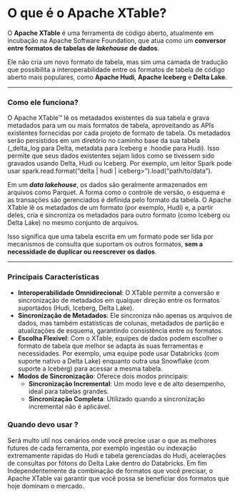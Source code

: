 
# O que é o Apache XTable?

O **Apache XTable** é uma ferramenta de código aberto, atualmente em incubação na Apache Software Foundation, que atua como um **conversor entre formatos de tabelas de _lakehouse_ de dados**.

Ele não cria um novo formato de tabela, mas sim uma camada de tradução que possibilita a interoperabilidade entre os formatos de tabela de código aberto mais populares, como **Apache Hudi**, **Apache Iceberg** e **Delta Lake**.

---

### Como ele funciona?

O Apache XTable™ lê os metadados existentes da sua tabela e grava metadados para um ou mais formatos de tabela, aproveitando as APIs existentes fornecidas por cada projeto de formato de tabela. Os metadados serão persistidos em um diretório no caminho base da sua tabela (_delta_log para Delta, metadata para Iceberg e .hoodie para Hudi). Isso permite que seus dados existentes sejam lidos como se tivessem sido gravados usando Delta, Hudi ou Iceberg. Por exemplo, um leitor Spark pode usar spark.read.format(“delta | hudi | iceberg>”).load(“path/to/data”). 

Em um **_data lakehouse_**, os dados são geralmente armazenados em arquivos como Parquet. A forma como o controle de versão, o esquema e as transações são gerenciados é definida pelo formato da tabela. O Apache XTable lê os metadados de um formato (por exemplo, Hudi) e, a partir deles, cria e sincroniza os metadados para outro formato (como Iceberg ou Delta Lake) no mesmo conjunto de arquivos.

Isso significa que uma tabela escrita em um formato pode ser lida por mecanismos de consulta que suportam os outros formatos, **sem a necessidade de duplicar ou reescrever os dados**.

---

### Principais Características

* **Interoperabilidade Omnidirecional**: O XTable permite a conversão e sincronização de metadados em qualquer direção entre os formatos suportados (Hudi, Iceberg, Delta Lake).
* **Sincronização de Metadados**: Ele sincroniza não apenas os arquivos de dados, mas também estatísticas de colunas, metadados de partição e atualizações de esquema, garantindo consistência entre os formatos.
* **Escolha Flexível**: Com o XTable, equipes de dados podem escolher o formato de tabela que melhor se adapta às suas ferramentas e necessidades. Por exemplo, uma equipe pode usar Databricks (com suporte nativo a Delta Lake) enquanto outra usa Snowflake (com suporte a Iceberg) para acessar a mesma tabela.
* **Modos de Sincronização**: Oferece dois modos principais:
    * **Sincronização Incremental**: Um modo leve e de alto desempenho, ideal para tabelas grandes.
    * **Sincronização Completa**: Utilizado quando a sincronização incremental não é aplicável.
 
### Quando devo usar ?
Será multo util nos cenários onde você precise usar o que as melhores futures de cada ferramenta, por exemplo ingestão ou indexação extremamente rápidas do Hudi e tabela gerenciadas do Hudi, acelerações de consultas por fótons do Delta Lake dentro do Databricks. Em fim Independentemente da combinação de formatos que você precisar, o Apache XTable vai garantir que você possa se beneficiar dos formatos que hoje dominam o mercado. 
